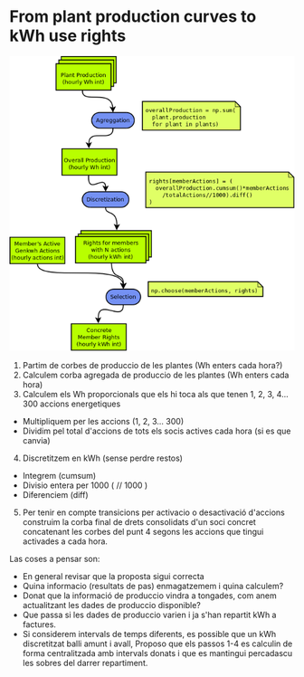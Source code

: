 # From plant production curves to kWh use rights

![Plant producction to member's use rights](PlantProducctionToUseRights.png)

1. Partim de corbes de produccio de les plantes (Wh enters cada hora?)
2. Calculem corba agregada de produccio de les plantes  (Wh enters cada hora)
3. Calculem els Wh proporcionals que els hi toca als que tenen 1, 2, 3, 4... 300 accions energetiques
  - Multipliquem per les accions (1, 2, 3... 300)
  - Dividim pel total d'accions de tots els socis actives cada hora (si es que canvia)
4. Discretitzem en kWh (sense perdre restos)
  - Integrem (cumsum)
  - Divisio entera per 1000 ( // 1000 )
  - Diferenciem (diff)
5. Per tenir en compte transicions per activacio o desactivació d'accions
    construim la corba final de drets consolidats d'un soci concret
    concatenant les corbes del punt 4 segons les accions que tingui
    activades a cada hora.

Las coses a pensar son:

- En general revisar que la proposta sigui correcta
- Quina informacio (resultats de pas) enmagatzemem i quina calculem?
- Donat que la informació de produccio vindra a tongades, com anem actualitzant
les dades de produccio disponible?
- Que passa si les dades de produccio varien i ja s'han repartit kWh a factures.
- Si considerem intervals de temps diferents, es possible que un kWh discretitzat
balli amunt i avall, Proposo que els passos 1-4 es calculin de forma centralitzada
amb intervals donats i que es mantingui percadascu les sobres del darrer repartiment.




